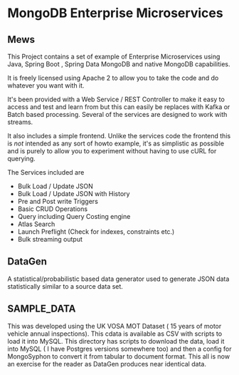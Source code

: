 # MongoDB Enterprise Microservices

## Mews

This Project contains a set of example of Enterprise
Microservices using Java, Spring Boot , Spring Data MongoDB and
native MongoDB capabilities.

It is freely licensed using Apache 2 to allow you to take the code and
do whatever you want with it.

It's been provided with a Web Service / REST Controller to
make it easy to access and test and learn from but this can easily be replaces with
Kafka or Batch based processing. Several of the services
are designed to work with streams.

It also includes a simple frontend. Unlike the services code the frontend this is _not_ intended as any sort of howto
example, it's as simplistic as possible and is purely to allow you to experiment
without having
to use cURL for querying.

The Services included are

* Bulk Load / Update JSON
* Bulk Load / Update JSON with History
* Pre and Post write Triggers
* Basic CRUD Operations
* Query including Query Costing engine
* Atlas Search
* Launch Preflight (Check for indexes, constraints etc.)
* Bulk streaming output

## DataGen

A statistical/probabilistic based data generator used to generate
JSON data statistically similar to a source data set.

## SAMPLE_DATA

This was developed using the UK VOSA MOT Dataset ( 15 years
of motor vehicle annual inspections). This cdata is available
as CSV with scripts to load it into MySQL. This directory has
scripts to download the data, load it into MySQL ( I have Postgres
versions somewhere too) and then a config for MongoSyphon to
convert it from tabular to document format. This all is now an
exercise for the reader as DataGen produces near identical data.

